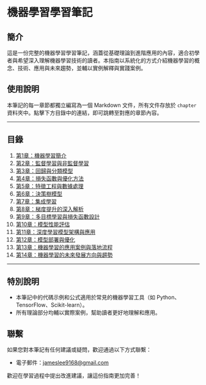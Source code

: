 # 機器學習學習筆記

## 簡介
這是一份完整的機器學習學習筆記，涵蓋從基礎理論到進階應用的內容，適合初學者與希望深入理解機器學習技術的讀者。本指南以系統化的方式介紹機器學習的概念、技術、應用與未來趨勢，並輔以實例解釋與實踐案例。

## 使用說明
本筆記的每一章節都獨立編寫為一個 Markdown 文件，所有文件存放於 `chapter` 資料夾中。點擊下方目錄中的連結，即可跳轉至對應的章節內容。

---

## 目錄

1. [第1章：機器學習簡介](chapter/第1章.md)
2. [第2章：監督學習與非監督學習](chapter/第2章.md)
3. [第3章：回歸與分類模型](chapter/第3章.md)
4. [第4章：損失函數與優化方法](chapter/第4章.md)
5. [第5章：特徵工程與數據處理](chapter/第5章.md)
6. [第6章：決策樹模型](chapter/第6章.md)
7. [第7章：集成學習](chapter/第7章.md)
8. [第8章：梯度提升的深入解析](chapter/第8章.md)
9. [第9章：多目標學習與損失函數設計](chapter/第9章.md)
10. [第10章：模型性能評估](chapter/第10章.md)
11. [第11章：深度學習模型架構與應用](chapter/第11章.md)
12. [第12章：模型部署與優化](chapter/第12章.md)
13. [第13章：機器學習的應用案例與落地流程](chapter/第13章.md)
14. [第14章：機器學習的未來發展方向與趨勢](chapter/第14章.md)

---

## 特別說明
- 本筆記中的代碼示例和公式適用於常見的機器學習工具（如 Python、TensorFlow、Scikit-learn）。
- 所有理論部分均輔以實際案例，幫助讀者更好地理解和應用。

## 聯繫
如果您對本筆記有任何建議或疑問，歡迎通過以下方式聯繫：
- 電子郵件：jameslee9168@gmail.com

歡迎在學習過程中提出改進建議，讓這份指南更加完善！
